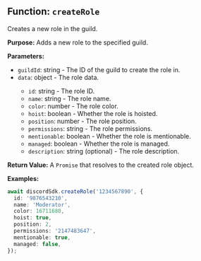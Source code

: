 ## Function: `createRole`

Creates a new role in the guild.

**Purpose:**
Adds a new role to the specified guild.

**Parameters:**

- `guildId`: string - The ID of the guild to create the role in.
- `data`: object<DiscordRoleSchema> - The role data.
  - `id`: string - The role ID.
  - `name`: string - The role name.
  - `color`: number - The role color.
  - `hoist`: boolean - Whether the role is hoisted.
  - `position`: number - The role position.
  - `permissions`: string - The role permissions.
  - `mentionable`: boolean - Whether the role is mentionable.
  - `managed`: boolean - Whether the role is managed.
  - `description`: string (optional) - The role description.

**Return Value:**
A `Promise` that resolves to the created role object.

**Examples:**

```typescript
await discordSdk.createRole('1234567890', {
  id: '9876543210',
  name: 'Moderator',
  color: 16711680,
  hoist: true,
  position: 2,
  permissions: '2147483647',
  mentionable: true,
  managed: false,
});
```
